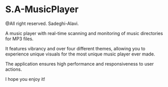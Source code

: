 # S.A-MusicPlayer

@All right reserved. Sadeghi-Alavi.

A music player with real-time scanning and monitoring of music directories for MP3 files. 

It features vibrancy and over four different themes, allowing you to experience unique visuals for the most unique music player ever made.

The application ensures high performance and responsiveness to user actions.

I hope you enjoy it!
